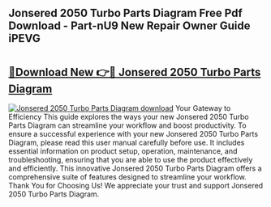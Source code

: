 ## Jonsered 2050 Turbo Parts Diagram Free Pdf Download - Part-nU9 New Repair Owner Guide iPEVG

# <h2><a href="http://dfukkb6.blite.top/?on=Jonsered+2050+Turbo+Parts+Diagram">🔗Download New 👉🔴 Jonsered 2050 Turbo Parts Diagram</a></h2>

[![Jonsered 2050 Turbo Parts Diagram download](https://i.imgur.com/lujVjoI.png)](http://dfukkb6.blite.top/?on=Jonsered+2050+Turbo+Parts+Diagram)
Your Gateway to Efficiency This guide explores the ways your new Jonsered 2050 Turbo Parts Diagram can streamline your workflow and boost productivity. To ensure a successful experience with your new Jonsered 2050 Turbo Parts Diagram, please read this user manual carefully before use. It includes essential information on product setup, operation, maintenance, and troubleshooting, ensuring that you are able to use the product effectively and efficiently. This innovative Jonsered 2050 Turbo Parts Diagram offers a comprehensive suite of features designed to streamline your workflow. Thank You for Choosing Us! We appreciate your trust and support Jonsered 2050 Turbo Parts Diagram.

